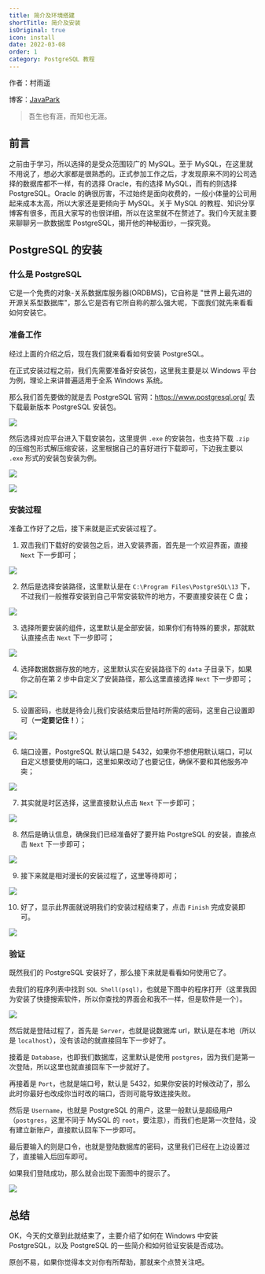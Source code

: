 ```yaml
---
title: 简介及环境搭建
shortTitle: 简介及安装
isOriginal: true
icon: install
date: 2022-03-08
order: 1
category: PostgreSQL 教程
---
```


作者：村雨遥

博客：[JavaPark](https://cunyu1943.github.io/JavaPark)

> 吾生也有涯，而知也无涯。

## 前言

之前由于学习，所以选择的是受众范围较广的 MySQL。至于 MySQL，在这里就不用说了，想必大家都是很熟悉的。正式参加工作之后，才发现原来不同的公司选择的数据库都不一样，有的选择 Oracle，有的选择 MySQL，而有的则选择 PostgreSQL。Oracle 的确很厉害，不过始终是面向收费的，一般小体量的公司用起来成本太高，所以大家还是更倾向于 MySQL。关于 MySQL 的教程、知识分享博客有很多，而且大家写的也很详细，所以在这里就不在赘述了。我们今天就主要来聊聊另一款数据库 PostgreSQL，揭开他的神秘面纱，一探究竟。

## PostgreSQL 的安装

### 什么是 PostgreSQL

它是一个免费的对象-关系数据库服务器(ORDBMS)，它自称是 "世界上最先进的开源关系型数据库"，那么它是否有它所自称的那么强大呢，下面我们就先来看看如何安装它。

### 准备工作

经过上面的介绍之后，现在我们就来看看如何安装 PostgreSQL。

在正式安装过程之前，我们先需要准备好安装包，这里我主要是以 Windows 平台为例，理论上来讲普遍适用于全系 Windows 系统。

那么我们首先要做的就是去 PostgreSQL 官网：https://www.postgresql.org/ 去下载最新版本 PostgreSQL 安装包。

![](./../../../.vuepress/public/img/pgsql/20220308-pg-install-on-windows/off-website.png)

然后选择对应平台进入下载安装包，这里提供 `.exe` 的安装包，也支持下载 `.zip` 的压缩包形式解压缩安装，这里根据自己的喜好进行下载即可，下边我主要以 `.exe` 形式的安装包安装为例。

![](./../../../.vuepress/public/img/pgsql/20220308-pg-install-on-windows/download.png)

![](./../../../.vuepress/public/img/pgsql/20220308-pg-install-on-windows/exe-zip.png)

### 安装过程

准备工作好了之后，接下来就是正式安装过程了。

1.  双击我们下载好的安装包之后，进入安装界面，首先是一个欢迎界面，直接 `Next` 下一步即可；

![](./../../../.vuepress/public/img/pgsql/20220308-pg-install-on-windows/welcome.png)

2.  然后是选择安装路径，这里默认是在 `C:\Program Files\PostgreSQL\13` 下，不过我们一般推荐安装到自己平常安装软件的地方，不要直接安装在 C 盘；

![](./../../../.vuepress/public/img/pgsql/20220308-pg-install-on-windows/path.png)

3.  选择所要安装的组件，这里默认是全部安装，如果你们有特殊的要求，那就默认直接点击 `Next` 下一步即可；

![](./../../../.vuepress/public/img/pgsql/20220308-pg-install-on-windows/component.png)

4.  选择数据数据存放的地方，这里默认实在安装路径下的 `data` 子目录下，如果你之前在第 2 步中自定义了安装路径，那么这里直接选择 `Next` 下一步即可；

![](./../../../.vuepress/public/img/pgsql/20220308-pg-install-on-windows/data-storage.png)

5.  设置密码，也就是待会儿我们安装结束后登陆时所需的密码，这里自己设置即可（**一定要记住！**）；

![](./../../../.vuepress/public/img/pgsql/20220308-pg-install-on-windows/pwd-set.png)

6.  端口设置，PostgreSQL 默认端口是 5432，如果你不想使用默认端口，可以自定义想要使用的端口，这里如果改动了也要记住，确保不要和其他服务冲突；

![](./../../../.vuepress/public/img/pgsql/20220308-pg-install-on-windows/port-set.png)

7.  其实就是时区选择，这里直接默认点击 `Next` 下一步即可；

![](./../../../.vuepress/public/img/pgsql/20220308-pg-install-on-windows/locale.png)

8.  然后是确认信息，确保我们已经准备好了要开始 PostgreSQL 的安装，直接点击 `Next` 下一步即可；

![](./../../../.vuepress/public/img/pgsql/20220308-pg-install-on-windows/confirm.png)

9.  接下来就是相对漫长的安装过程了，这里等待即可；

![](./../../../.vuepress/public/img/pgsql/20220308-pg-install-on-windows/installing.png)

10. 好了，显示此界面就说明我们的安装过程结束了，点击 `Finish` 完成安装即可。

![](./../../../.vuepress/public/img/pgsql/20220308-pg-install-on-windows/finish.png)

### 验证

既然我们的 PostgreSQL 安装好了，那么接下来就是看看如何使用它了。

去我们的程序列表中找到 `SQL Shell(psql)`，也就是下图中的程序打开（这里我因为安装了快捷搜索软件，所以你查找的界面会和我不一样，但是软件是一个）。

![](./../../../.vuepress/public/img/pgsql/20220308-pg-install-on-windows/psql-shell.png)

然后就是登陆过程了，首先是 `Server`，也就是说数据库 url，默认是在本地（所以是 `localhost`），没有该动的就直接回车下一步好了。

接着是 `Database`，也即我们数据库，这里默认是使用 `postgres`，因为我们是第一次登陆，所以这里也就直接回车下一步就好了。

再接着是 `Port`，也就是端口号，默认是 5432，如果你安装的时候改动了，那么此时你最好也改成你当时改的端口，否则可能导致连接失败。

然后是 `Username`，也就是 PostgreSQL 的用户，这里一般默认是超级用户（`postgres`，这里不同于 MySQL 的 `root`，要注意），而我们也是第一次登陆，没有建立新账户，直接默认回车下一步即可。

最后要输入的则是口令，也就是登陆数据库的密码，这里我们已经在上边设置过了，直接输入后回车即可。

如果我们登陆成功，那么就会出现下面图中的提示了。

![](./../../../.vuepress/public/img/pgsql/20220308-pg-install-on-windows/login.png)

## 总结

OK，今天的文章到此就结束了，主要介绍了如何在 Windows 中安装 PostgreSQL，以及 PostgreSQL 的一些简介和如何验证安装是否成功。

原创不易，如果你觉得本文对你有所帮助，那就来个点赞关注吧。
